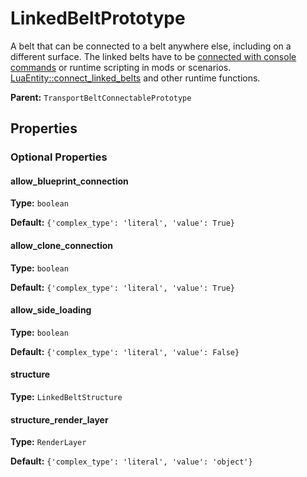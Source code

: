 # LinkedBeltPrototype

A belt that can be connected to a belt anywhere else, including on a different surface. The linked belts have to be [connected with console commands](https://wiki.factorio.com/Console#Connect_linked_belts) or runtime scripting in mods or scenarios. [LuaEntity::connect_linked_belts](runtime:LuaEntity::connect_linked_belts) and other runtime functions.

**Parent:** `TransportBeltConnectablePrototype`

## Properties

### Optional Properties

#### allow_blueprint_connection

**Type:** `boolean`



**Default:** `{'complex_type': 'literal', 'value': True}`

#### allow_clone_connection

**Type:** `boolean`



**Default:** `{'complex_type': 'literal', 'value': True}`

#### allow_side_loading

**Type:** `boolean`



**Default:** `{'complex_type': 'literal', 'value': False}`

#### structure

**Type:** `LinkedBeltStructure`



#### structure_render_layer

**Type:** `RenderLayer`



**Default:** `{'complex_type': 'literal', 'value': 'object'}`

